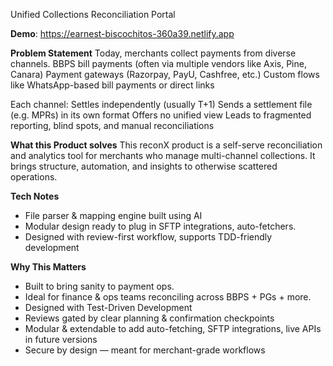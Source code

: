 Unified Collections Reconciliation Portal

**Demo**: https://earnest-biscochitos-360a39.netlify.app

**Problem Statement**
Today, merchants collect payments from diverse channels.
BBPS bill payments (often via multiple vendors like Axis, Pine, Canara)
Payment gateways (Razorpay, PayU, Cashfree, etc.)
Custom flows like WhatsApp-based bill payments or direct links

Each channel:
Settles independently (usually T+1)
Sends a settlement file (e.g. MPRs) in its own format
Offers no unified view
Leads to fragmented reporting, blind spots, and manual reconciliations

**What this Product solves**
This reconX product is a self-serve reconciliation and analytics tool for merchants who manage multi-channel collections. It brings structure, automation, and insights to otherwise scattered operations.

**Tech Notes**
- File parser & mapping engine built using AI
- Modular design ready to plug in SFTP integrations, auto-fetchers.
- Designed with review-first workflow, supports TDD-friendly development

**Why This Matters**
- Built to bring sanity to payment ops.
- Ideal for finance & ops teams reconciling across BBPS + PGs + more.
- Designed with Test-Driven Development
- Reviews gated by clear planning & confirmation checkpoints
- Modular & extendable to add auto-fetching, SFTP integrations, live APIs in future versions
- Secure by design — meant for merchant-grade workflows
